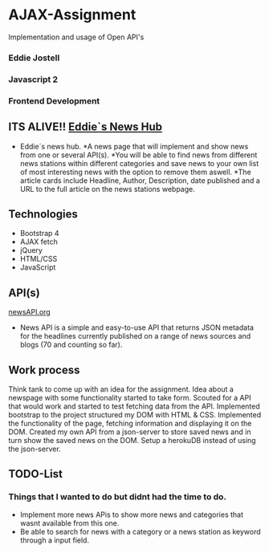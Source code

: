 # AJAX-Assignment
Implementation and usage of Open API's

### Eddie Jostell
### Javascript 2
### Frontend Development

## ITS ALIVE!! [Eddie`s News Hub](https://eddiejostell.github.io/projects/news/index.html "Eddie´s News Hub")

> 
* Eddie´s news hub.
*A news page that will implement and show news from one or several API(s).
*You will be able to find news from different news stations within different categories and save news to your own list of most interesting news with the option to remove them aswell.
*The article cards include Headline, Author, Description, date published and a URL to the full article on the news stations webpage. 
> 

>
## Technologies
* Bootstrap 4
* AJAX fetch
* jQuery
* HTML/CSS
* JavaScript
>

>
## API(s)
[newsAPI.org](https://www.newsAPI.org "newsAPI Homepage")
* News API is a simple and easy-to-use API that returns JSON metadata for the headlines currently published on a range of news sources and blogs (70 and counting so far).
>

>
## Work process
Think tank to come up with an idea for the assignment.
Idea about a newspage with some functionality started to take form.
Scouted for a API that would work and started to test fetching data from the API.
Implemented bootstrap to the project structured my DOM with HTML & CSS.
Implemented the functionality of the page, fetching information and displaying it on the DOM.
Created my own API from a json-server to store saved news and in turn show the saved news on the DOM.
Setup a herokuDB instead of using the json-server.
>

>
## TODO-List
### Things that I wanted to do but didnt had the time to do.
* Implement more news APis to show more news and categories that wasnt available from this one.
* Be able to search for news with a category or a news station as keyword through a input field.
>
